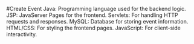 #Create Event
Java: Programming language used for the backend logic.
JSP: JavaServer Pages for the frontend.
Servlets: For handling HTTP requests and responses.
MySQL: Database for storing event information.
HTML/CSS: For styling the frontend pages.
JavaScript: For client-side interactivity.
